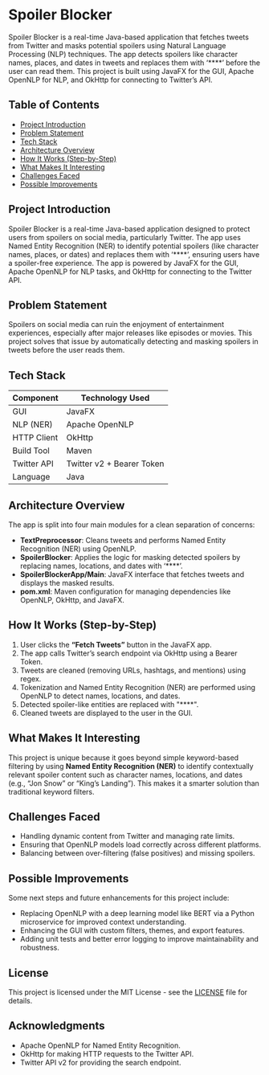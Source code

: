 # Spoiler Blocker

Spoiler Blocker is a real-time Java-based application that fetches tweets from Twitter and masks potential spoilers using Natural Language Processing (NLP) techniques. The app detects spoilers like character names, places, and dates in tweets and replaces them with ‘****’ before the user can read them. This project is built using JavaFX for the GUI, Apache OpenNLP for NLP, and OkHttp for connecting to Twitter’s API.

## Table of Contents
- [Project Introduction](#project-introduction)
- [Problem Statement](#problem-statement)
- [Tech Stack](#tech-stack)
- [Architecture Overview](#architecture-overview)
- [How It Works (Step-by-Step)](#how-it-works-step-by-step)
- [What Makes It Interesting](#what-makes-it-interesting)
- [Challenges Faced](#challenges-faced)
- [Possible Improvements](#possible-improvements)

## Project Introduction
Spoiler Blocker is a real-time Java-based application designed to protect users from spoilers on social media, particularly Twitter. The app uses Named Entity Recognition (NER) to identify potential spoilers (like character names, places, or dates) and replaces them with ‘****’, ensuring users have a spoiler-free experience. The app is powered by JavaFX for the GUI, Apache OpenNLP for NLP tasks, and OkHttp for connecting to the Twitter API.

## Problem Statement
Spoilers on social media can ruin the enjoyment of entertainment experiences, especially after major releases like episodes or movies. This project solves that issue by automatically detecting and masking spoilers in tweets before the user reads them.

## Tech Stack

| Component         | Technology Used         |
|-------------------|-------------------------|
| GUI               | JavaFX                  |
| NLP (NER)         | Apache OpenNLP          |
| HTTP Client       | OkHttp                  |
| Build Tool        | Maven                   |
| Twitter API       | Twitter v2 + Bearer Token|
| Language          | Java                    |

## Architecture Overview

The app is split into four main modules for a clean separation of concerns:

- **TextPreprocessor**: Cleans tweets and performs Named Entity Recognition (NER) using OpenNLP.
- **SpoilerBlocker**: Applies the logic for masking detected spoilers by replacing names, locations, and dates with ‘****’.
- **SpoilerBlockerApp/Main**: JavaFX interface that fetches tweets and displays the masked results.
- **pom.xml**: Maven configuration for managing dependencies like OpenNLP, OkHttp, and JavaFX.

## How It Works (Step-by-Step)

1. User clicks the **“Fetch Tweets”** button in the JavaFX app.
2. The app calls Twitter’s search endpoint via OkHttp using a Bearer Token.
3. Tweets are cleaned (removing URLs, hashtags, and mentions) using regex.
4. Tokenization and Named Entity Recognition (NER) are performed using OpenNLP to detect names, locations, and dates.
5. Detected spoiler-like entities are replaced with "****".
6. Cleaned tweets are displayed to the user in the GUI.

## What Makes It Interesting
This project is unique because it goes beyond simple keyword-based filtering by using **Named Entity Recognition (NER)** to identify contextually relevant spoiler content such as character names, locations, and dates (e.g., “Jon Snow” or “King’s Landing”). This makes it a smarter solution than traditional keyword filters.

## Challenges Faced

- Handling dynamic content from Twitter and managing rate limits.
- Ensuring that OpenNLP models load correctly across different platforms.
- Balancing between over-filtering (false positives) and missing spoilers.

## Possible Improvements

Some next steps and future enhancements for this project include:

- Replacing OpenNLP with a deep learning model like BERT via a Python microservice for improved context understanding.
- Enhancing the GUI with custom filters, themes, and export features.
- Adding unit tests and better error logging to improve maintainability and robustness.

## License

This project is licensed under the MIT License - see the [LICENSE](LICENSE) file for details.

## Acknowledgments

- Apache OpenNLP for Named Entity Recognition.
- OkHttp for making HTTP requests to the Twitter API.
- Twitter API v2 for providing the search endpoint.
